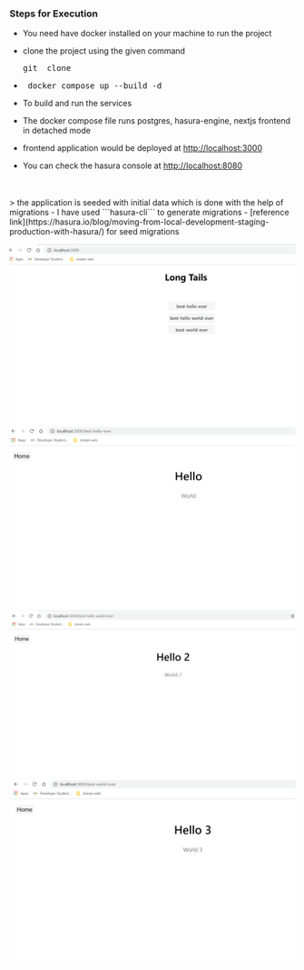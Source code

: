 ### Steps for Execution

- You need have docker installed on your machine to run the project
- clone the project using the given command
   
   <pre>git  clone  <github-url></pre>
- <pre> docker compose up --build -d </pre>
- To build and run the services 
- The docker compose file runs postgres, hasura-engine, nextjs frontend in detached mode
- frontend application would be deployed at [http://localhost:3000](http://localhost:3000)
- You can check the hasura console at [http://localhost:8080](http://localhost:8080)
<br>
<br>
> the application is seeded with initial data which is done with the help of migrations 
- I have used ```hasura-cli``` to generate migrations
- [reference link](https://hasura.io/blog/moving-from-local-development-staging-production-with-hasura/) for seed migrations 

 ![alt]('/../assets/Screenshot%20(17).png)
 ![alt]('/../assets/Screenshot%20(18).png)
 ![alt]('/../assets/Screenshot%20(19).png)
 ![alt]('/../assets/Screenshot%20(20).png)






